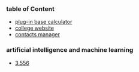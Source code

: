 ### table of Content 
- [plug-in base calculator]()
- [college website ]()
- [contacts manager]()
### artificial intelligence and machine learning 
- [3.556]()